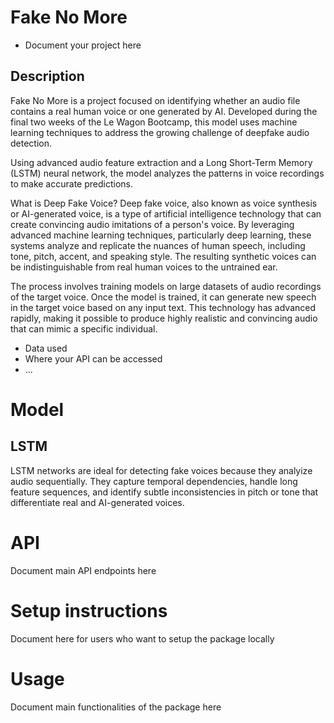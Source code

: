 # Fake No More 
- Document your project here

## Description
Fake No More is a project focused on identifying whether an audio file contains a real human voice or one generated by AI. Developed during the final two weeks of the Le Wagon Bootcamp, this model uses machine learning techniques to address the growing challenge of deepfake audio detection.

Using advanced audio feature extraction and a Long Short-Term Memory (LSTM) neural network, the model analyzes the patterns in voice recordings to make accurate predictions.

What is Deep Fake Voice?
Deep fake voice, also known as voice synthesis or AI-generated voice, is a type of artificial intelligence technology that can create convincing audio imitations of a person's voice. By leveraging advanced machine learning techniques, particularly deep learning, these systems analyze and replicate the nuances of human speech, including tone, pitch, accent, and speaking style. The resulting synthetic voices can be indistinguishable from real human voices to the untrained ear.

The process involves training models on large datasets of audio recordings of the target voice. Once the model is trained, it can generate new speech in the target voice based on any input text. This technology has advanced rapidly, making it possible to produce highly realistic and convincing audio that can mimic a specific individual.


- Data used
- Where your API can be accessed
- ...

# Model
## LSTM
LSTM networks are ideal for detecting fake voices because they analyize audio sequentially. 
They capture temporal dependencies, handle long feature sequences, and identify subtle inconsistencies in pitch or tone that differentiate real and AI-generated voices. 



# API
Document main API endpoints here

# Setup instructions
Document here for users who want to setup the package locally

# Usage
Document main functionalities of the package here
